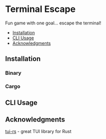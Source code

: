 # Terminal Escape

Fun game with one goal... escape the terminal!

- [Installation](#installation)
- [CLI Usage](#cli-usage)
- [Acknowledgments](#acknowledgments)

## Installation

### Binary

### Cargo

## CLI Usage

## Acknowledgments

[tui-rs](https://github.com/fdehau/tui-rs) - great TUI library for Rust
